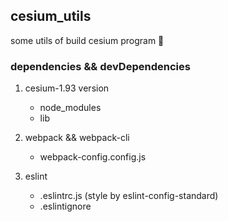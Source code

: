 ## cesium_utils

some utils of build cesium program 🧰

### dependencies && devDependencies

1. cesium-1.93 version

   - node_modules
   - lib

2. webpack && webpack-cli

   - webpack-config.config.js

3. eslint

   - .eslintrc.js (style by eslint-config-standard)
   - .eslintignore
